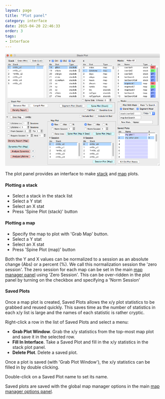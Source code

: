 ```yaml
---
layout: page
title: "Plot panel"
category: interface
date: 2015-04-20 22:46:33
order: 3
tags:
- Interface
---
```



<IMG class="img-float-center" SRC="images/mm3/mm3-plot-panel-big.png" WIDTH="700">

<div class="print-page-break"></div>

The plot panel provides an interface to make [stack][1] and [map][2] plots.


#### Plotting a stack

  - Select a stack in the stack list
  - Select a Y stat
  - Select an X stat
  - Press 'Spine Plot (stack)' button
  
#### Plotting a map
   - Specify the map to plot with 'Grab Map' button.
   - Select a Y stat
   - Select an X stat
   - Press 'Spine Plot (map)' button
   
Both the Y and X values can be normalized to a session as an absolute change (Abs) or a percent (%). We call this normalization session the 'zero session'. The zero session for each map can be set in the main [map manager panel][3] using 'Zero Session'. This can be over-ridden in the plot panel by turning on the checkbox and specifying a 'Norm Session'

#### Saved Plots

Once a map plot is created, Saved Plots allows the x/y plot statistics to be grabbed and reused quickly. This saves time as the number of statistics in each x/y list is large and the names of each statistic is rather cryptic.

Right-click a row in the list of Saved Plots and select a menu:

  - **Grab Plot Window**. Grab the x/y statistics from the top-most map plot and save it in the selected row.
  - **Fill In Interface**. Take a Saved Plot and fill in the x/y statistics in the stack plot panel.
  - **Delete Plot**. Delete a saved plot.
  
Once a plot is saved (with 'Grab Plot Window'), the x/y statistics can be filled in by double clicking.

Double-click on a Saved Plot name to set its name.

Saved plots are saved with the global map manager options in the main [map manager options panel][4].

[1]: stack-plot
[2]: map-plot
[3]: time-series-panel
[4]: stackdb-options-panel


